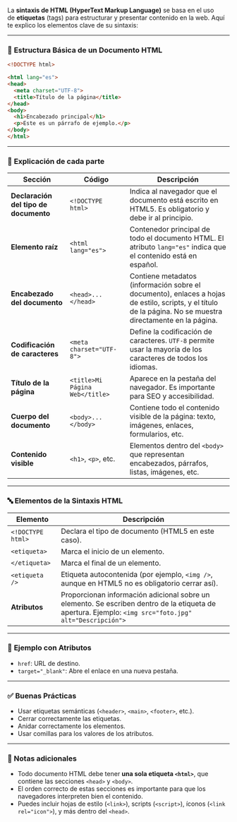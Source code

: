 La **sintaxis de HTML (HyperText Markup Language)** se basa en el uso de **etiquetas** (tags) para estructurar y presentar contenido en la web. Aquí te explico los elementos clave de su sintaxis:

---

### 🧱 **Estructura Básica de un Documento HTML**

```html
<!DOCTYPE html>

<html lang="es">
<head>
  <meta charset="UTF-8">
  <title>Título de la página</title>
</head>
<body>
  <h1>Encabezado principal</h1>
  <p>Este es un párrafo de ejemplo.</p>
</body>
</html>
```

---

### 🧩 **Explicación de cada parte**

| Sección                               | Código                         | Descripción                                                                                                                                                 |
| ------------------------------------- | ------------------------------ | ----------------------------------------------------------------------------------------------------------------------------------------------------------- |
| **Declaración del tipo de documento** | `<!DOCTYPE html>`              | Indica al navegador que el documento está escrito en HTML5. Es obligatorio y debe ir al principio.                                                          |
| **Elemento raíz**                     | `<html lang="es">`             | Contenedor principal de todo el documento HTML. El atributo `lang="es"` indica que el contenido está en español.                                            |
| **Encabezado del documento**          | `<head>...</head>`             | Contiene metadatos (información sobre el documento), enlaces a hojas de estilo, scripts, y el título de la página. No se muestra directamente en la página. |
| **Codificación de caracteres**        | `<meta charset="UTF-8">`       | Define la codificación de caracteres. `UTF-8` permite usar la mayoría de los caracteres de todos los idiomas.                                               |
| **Título de la página**               | `<title>Mi Página Web</title>` | Aparece en la pestaña del navegador. Es importante para SEO y accesibilidad.                                                                                |
| **Cuerpo del documento**              | `<body>...</body>`             | Contiene todo el contenido visible de la página: texto, imágenes, enlaces, formularios, etc.                                                                |
| **Contenido visible**                 | `<h1>`, `<p>`, etc.            | Elementos dentro del `<body>` que representan encabezados, párrafos, listas, imágenes, etc.                                                                 |

---

### 🔤 **Elementos de la Sintaxis HTML**

| Elemento          | Descripción                                                                                                                                            |
| ----------------- | ------------------------------------------------------------------------------------------------------------------------------------------------------ |
| `<!DOCTYPE html>` | Declara el tipo de documento (HTML5 en este caso).                                                                                                     |
| `<etiqueta>`      | Marca el inicio de un elemento.                                                                                                                        |
| `</etiqueta>`     | Marca el final de un elemento.                                                                                                                         |
| `<etiqueta />`    | Etiqueta autocontenida (por ejemplo, `<img />`, aunque en HTML5 no es obligatorio cerrar así).                                                         |
| **Atributos**     | Proporcionan información adicional sobre un elemento. Se escriben dentro de la etiqueta de apertura. Ejemplo: `<img src="foto.jpg" alt="Descripción">` |

---

### 🧩 **Ejemplo con Atributos**

- `href`: URL de destino.
- `target="_blank"`: Abre el enlace en una nueva pestaña.

---

### ✅ **Buenas Prácticas**

- Usar etiquetas semánticas (`<header>`, `<main>`, `<footer>`, etc.).
- Cerrar correctamente las etiquetas.
- Anidar correctamente los elementos.
- Usar comillas para los valores de los atributos.

---
### 📝 Notas adicionales

- Todo documento HTML debe tener **una sola etiqueta `<html>`**, que contiene las secciones `<head>` y `<body>`.
- El orden correcto de estas secciones es importante para que los navegadores interpreten bien el contenido.
- Puedes incluir hojas de estilo (`<link>`), scripts (`<script>`), íconos (`<link rel="icon">`), y más dentro del `<head>`.
